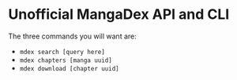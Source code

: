 # Unofficial MangaDex API and CLI

The three commands you will want are:

- `mdex search [query here]`
- `mdex chapters [manga uuid]`
- `mdex download [chapter uuid]`
